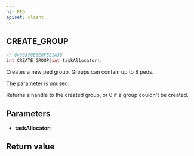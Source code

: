 ```yaml
---
ns: PED
apiset: client
---
```

## CREATE_GROUP

```c
// 0x90370EBE0FEE1A3D
int CREATE_GROUP(int taskAllocator);
```

Creates a new ped group.
Groups can contain up to 8 peds.

The parameter is unused.

Returns a handle to the created group, or 0 if a group couldn't be created.

## Parameters
* **taskAllocator**:

## Return value

